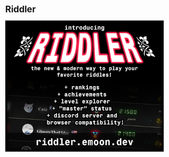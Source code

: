 # Riddler

![Banner](https://raw.githubusercontent.com/EmoonX/riddler/master/extra/banner-full.png)
